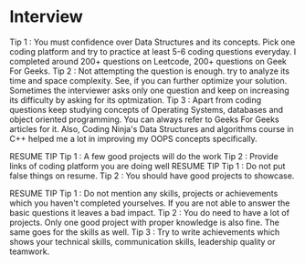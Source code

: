 # Interview
Tip 1 : You must confidence over Data Structures and its concepts. Pick one coding platform and try to practice at least 5-6 coding questions everyday.
I completed around 200+ questions on Leetcode, 200+ questions on Geek For Geeks.
Tip 2 : Not attempting the question is enough. try to analyze its time and space complexity. See, if you can further optimize your solution. Sometimes the 
interviewer asks only one question and keep on increasing its difficulty by asking for its optmization.
Tip 3 : Apart from coding questions keep studying concepts of Operating Systems, databases and object oriented programming. You can always refer to Geeks For
Geeks articles for it. Also, Coding Ninja's Data Structures and algorithms course in C++ helped me a lot 
in improving my OOPS concepts specifically.

RESUME TIP
Tip 1 : A few good projects will do the work
Tip 2 : Provide links of coding platform you are doing well
RESUME TIP
Tip 1 : Do not put false things on resume.
Tip 2 : You should have good projects to showcase.

RESUME TIP
Tip 1 : Do not mention any skills, projects or achievements which you haven't completed yourselves. If you are not able to answer the basic questions it leaves a bad impact.
Tip 2 : You do need to have a lot of projects. Only one good project with proper knowledge is also fine. The same goes for the skills as well.
Tip 3 : Try to write achievements which shows your technical skills, communication skills, leadership quality or teamwork.
